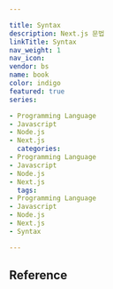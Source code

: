```yaml
---

title: Syntax
description: Next.js 문법
linkTitle: Syntax
nav_weight: 1
nav_icon:
vendor: bs
name: book
color: indigo
featured: true
series:

- Programming Language
- Javascript
- Node.js
- Next.js
  categories:
- Programming Language
- Javascript
- Node.js
- Next.js
  tags:
- Programming Language
- Javascript
- Node.js
- Next.js
- Syntax

---
```


## Reference
